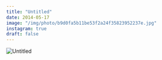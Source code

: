 ```yaml
---
title: "Untitled"
date: 2014-05-17
image: "/img/photo/b9d0fa5b11be53f2a24f35823952237e.jpg"
instagram: true
draft: false
---
```


![Untitled](/img/photo/b9d0fa5b11be53f2a24f35823952237e.jpg)
